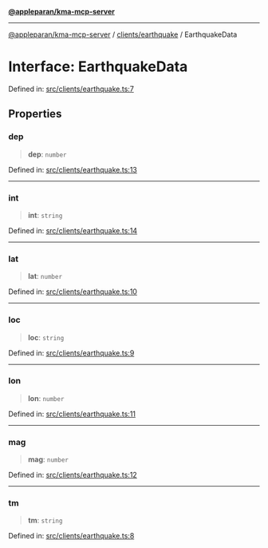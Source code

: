 [**@appleparan/kma-mcp-server**](../../../README.md)

***

[@appleparan/kma-mcp-server](../../../README.md) / [clients/earthquake](../README.md) / EarthquakeData

# Interface: EarthquakeData

Defined in: [src/clients/earthquake.ts:7](https://github.com/appleparan/kma-mcp/blob/d76825d83b398a574a6e9215caa9b03d62b638c4/typescript/src/clients/earthquake.ts#L7)

## Properties

### dep

> **dep**: `number`

Defined in: [src/clients/earthquake.ts:13](https://github.com/appleparan/kma-mcp/blob/d76825d83b398a574a6e9215caa9b03d62b638c4/typescript/src/clients/earthquake.ts#L13)

***

### int

> **int**: `string`

Defined in: [src/clients/earthquake.ts:14](https://github.com/appleparan/kma-mcp/blob/d76825d83b398a574a6e9215caa9b03d62b638c4/typescript/src/clients/earthquake.ts#L14)

***

### lat

> **lat**: `number`

Defined in: [src/clients/earthquake.ts:10](https://github.com/appleparan/kma-mcp/blob/d76825d83b398a574a6e9215caa9b03d62b638c4/typescript/src/clients/earthquake.ts#L10)

***

### loc

> **loc**: `string`

Defined in: [src/clients/earthquake.ts:9](https://github.com/appleparan/kma-mcp/blob/d76825d83b398a574a6e9215caa9b03d62b638c4/typescript/src/clients/earthquake.ts#L9)

***

### lon

> **lon**: `number`

Defined in: [src/clients/earthquake.ts:11](https://github.com/appleparan/kma-mcp/blob/d76825d83b398a574a6e9215caa9b03d62b638c4/typescript/src/clients/earthquake.ts#L11)

***

### mag

> **mag**: `number`

Defined in: [src/clients/earthquake.ts:12](https://github.com/appleparan/kma-mcp/blob/d76825d83b398a574a6e9215caa9b03d62b638c4/typescript/src/clients/earthquake.ts#L12)

***

### tm

> **tm**: `string`

Defined in: [src/clients/earthquake.ts:8](https://github.com/appleparan/kma-mcp/blob/d76825d83b398a574a6e9215caa9b03d62b638c4/typescript/src/clients/earthquake.ts#L8)
